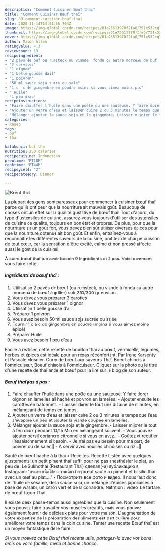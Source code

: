 ```yaml
---
description: "Comment Cuisiner Bœuf thaï"
title: "Comment Cuisiner Bœuf thaï"
slug: 89-comment-cuisiner-bouf-thai
date: 2020-11-14T14:51:56.704Z
image: https://img-global.cpcdn.com/recipes/81a75613970f2fa6/751x532cq70/boeuf-thai-photo-principale-de-la-recette.jpg
thumbnail: https://img-global.cpcdn.com/recipes/81a75613970f2fa6/751x532cq70/boeuf-thai-photo-principale-de-la-recette.jpg
cover: https://img-global.cpcdn.com/recipes/81a75613970f2fa6/751x532cq70/boeuf-thai-photo-principale-de-la-recette.jpg
author: Mason Allen
ratingvalue: 4.3
reviewcount: 13
recipeingredient:
- "2 pavs de buf ou rumsteck ou viande  fondu ou autre morceau de buf  griller soit 250300 gr environ"
- "3 carottes"
- "1 oignon"
- "1 belle gousse dail"
- "1 poivron"
- "50 ml sauce soja sucre ou sale"
- "1 c  c de gingembre en poudre moins si vous aimez moins pic"
- " Huile"
- "1 peu deau"
recipeinstructions:
- "Faire chauffer l’huile dans une poêle ou une sauteuse. Y faire dorer oignon en lamelles ail haché et poivron en lamelles. Ajouter ensuite les carottes en bâtonnets. Laisser dorer le tout une dizaine de minutes, en mélangeant de temps en temps."
- "Ajouter un verre d’eau et laisser cuire 2 ou 3 minutes le temps que l’eau s’évapore un peu et ajouter la viande coupée en lamelles."
- "Mélanger ajouter la sauce soja et le gingembre. Laisser mijoter le tout à feu doux pendant 10/15 Min en mélangeant souvent. Vous pouvez ajouter persil coriandre citronnelle si vous en avez.. Goûtez et rectifier l’assaisonnement si besoin. Je n’ai pas eu besoin pour ma part, de poivrer ou de saler 🙂  A servir avec nouilles chinoises ou riz...🙂"
categories:
- Resep
tags:
- buf
- tha

katakunci: buf tha 
nutrition: 250 calories
recipecuisine: Indonesian
preptime: "PT18M"
cooktime: "PT44M"
recipeyield: "2"
recipecategory: Dinner

---
```



![Bœuf thaï](https://img-global.cpcdn.com/recipes/81a75613970f2fa6/751x532cq70/boeuf-thai-photo-principale-de-la-recette.jpg)

La plupart des gens sont paresseux pour commencer à cuisiner bœuf thaï parce qu'ils ont peur que la nourriture ait mauvais goût. Beaucoup de choses ont un effet sur la qualité gustative de bœuf thaï! Tout d'abord, du type d'ustensiles de cuisine, assurez-vous toujours d'utiliser des ustensiles de cuisine de qualité, toujours en bon état et propres. De plus, pour que la nourriture ait un goût fort, vous devez bien sûr utiliser diverses épices pour que la nourriture obtenue ait bon goût. Et enfin, entraînez-vous à reconnaître les différentes saveurs de la cuisine, profitez de chaque cuisson de tout cœur, car la sensation d'être excité, calme et non pressé affecte aussi le goût de la cuisine!

<!--inarticleads1-->

À cuire bœuf thaï tue avoir besoin 9 Ingrédients et 3 pas. Voici comment vous faire cette.

##### Ingrédients de bœuf thaï :

1. Utilisation 2 pavés de bœuf (ou rumsteck, ou viande à fondu ou autre morceau de bœuf à griller) soit 250/300 gr environ
1. Vous devez vous préparer 3 carottes
1. Vous devez vous préparer 1 oignon
1. Utilisation 1 belle gousse d’ail
1. Préparer 1 poivron
1. Vous avez besoin 50 ml sauce soja sucrée ou salée
1. Fournir 1 c à c de gingembre en poudre (moins si vous aimez moins épicé)
1. Préparer  Huile
1. Vous avez besoin 1 peu d’eau


Facile à réaliser, cette recette de bouillon thaï au bœuf, vermicelle, légumes, herbes et épices est idéale pour un repas réconfortant. Par Irène Karsenty et Pascale Mosnier. Curry de bœuf aux saveurs Thaï, Boeuf chinois à l&#39;omnicuiseur, Boeuf chinois à l&#39;omnicuiseur. Cliquez sur la photo ou le titre d&#39;une recette de thaïlande et bœuf pour la lire sur le blog de son auteur. 

<!--inarticleads2-->

##### Bœuf thaï pas à pas :

1. Faire chauffer l’huile dans une poêle ou une sauteuse. Y faire dorer oignon en lamelles ail haché et poivron en lamelles. - Ajouter ensuite les carottes en bâtonnets. - Laisser dorer le tout une dizaine de minutes, en mélangeant de temps en temps.
1. Ajouter un verre d’eau et laisser cuire 2 ou 3 minutes le temps que l’eau s’évapore un peu et ajouter la viande coupée en lamelles.
1. Mélanger ajouter la sauce soja et le gingembre. - Laisser mijoter le tout à feu doux pendant 10/15 Min en mélangeant souvent. - Vous pouvez ajouter persil coriandre citronnelle si vous en avez.. - Goûtez et rectifier l’assaisonnement si besoin. - Je n’ai pas eu besoin pour ma part, de poivrer ou de saler 🙂  - A servir avec nouilles chinoises ou riz...🙂


Sauté de bœuf haché à la thaï &gt; Recettes. Recette testée avec quelques ajustements: un petit piment thaï suffit pour ne pas anesthésier le plat, un peu de. Le Sukhothaï (Restaurant Thaï) сделал(-а) публикацию в Instagram: &#34;กระเพราเนื้อไข่ดาว จานเดียวง่ายๆ bœuf sauté au piment et basilic thaï avec un œuf au plat.…&#34; • Посмотрите все фото и видео. Il nous faut donc de l&#39;huile de sésame, de la sauce soja, un mélange d&#39;épices japonaises à base de wasabi, un citron vert et de la coriandre. Nutrition : video, Le tartare de bœuf façon Thaï. 

<!--inarticleads1-->

<p>
Il existe deux passe-temps aussi agréables que la cuisine. Non seulement vous pouvez faire travailler vos muscles créatifs, mais vous pouvez également fournir de délicieux plats pour votre maison. L'augmentation de votre expertise de la préparation des aliments est particulière pour améliorer votre temps dans le coin cuisine. Tenter une recette Bœuf thaï est un moyen fantastique de le faire.
</p>

<p>
<i>Si vous trouvez cette Bœuf thaï recette utile, partagez-la avec vos bons amis ou votre famille, merci et bonne chance.</i>
</p>
